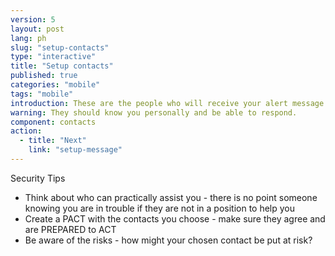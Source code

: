 ```yaml
---
version: 5
layout: post
lang: ph
slug: "setup-contacts"
type: "interactive"
title: "Setup contacts"
published: true
categories: "mobile"
tags: "mobile"
introduction: These are the people who will receive your alert message.
warning: They should know you personally and be able to respond.
component: contacts
action:
  - title: "Next"
    link: "setup-message"
---
```


Security Tips

 - Think about who can practically assist you - there is no point someone knowing you are in trouble if they are not in a position to help you
 - Create a PACT with the contacts you choose - make sure they agree and are PREPARED to ACT
 - Be aware of the risks - how might your chosen contact be put at risk? 
 
